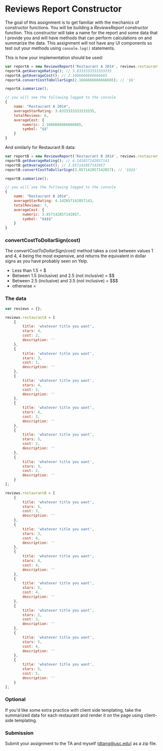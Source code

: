Reviews Report Constructor
==========================

The goal of this assignment is to get familiar with the mechanics of constructor functions. You will be building a _ReviewsReport_ constructor function. This constructor will take a name for the report and some data that I provide you and will have methods that can perform calculations on and summarize the data. This assignment will not have any UI components so test out your methods using `console.log()` statements.

This is how your implementation should be used:

```js
var reportA = new ReviewsReport('Restaurant A 2014', reviews.restaurantA);
reportA.getAverageRating(); // 3.8333333333333335
reportA.getAverageCost(); // 2.1666666666666665
reportA.convertCostToDollarSign(2.1666666666666665); // '$$'

reportA.summarize();

// you will see the following logged to the console
{
	name: "Restaurant A 2014",
	averageStarRating: 3.8333333333333335,
	totalReviews: 6,
	averageCost: {
		numeric: 2.1666666666666665,
		symbol: "$$"
	}
}
```

And similarly for Restaurant B data:

```js
var reportB = new ReviewsReport('Restaurant B 2014', reviews.restaurantB);
reportB.getAverageRating(); // 4.142857142857143
reportB.getAverageCost(); // 3.857142857142857
reportB.convertCostToDollarSign(3.857142857142857); // '$$$$'

reportB.summarize();

// you will see the following logged to the console
{
	name: "Restaurant B 2014",
	averageStarRating: 4.142857142857143,
	totalReviews: 7,
	averageCost: {
		numeric: 3.857142857142857,
		symbol: "$$$$"
	}
}
```

### convertCostToDollarSign(cost)

The _convertCostToDollarSign(cost)_ method takes a cost between values 1 and 4, 4 being the most expensive, and returns the equivalent in dollar signs as you have probably seen on Yelp.

* Less than 1.5 = $
* Between 1.5 (inclusive) and 2.5 (not inclusive) = $$
* Between 2.5 (inclusive) and 3.5 (not inclusive) = $$$
* otherwise = $$$$

### The data

```js
var reviews = {};

reviews.restaurantA = [
	{ 
		title: 'whatever title you want', 
		stars: 4, 
		cost: 2,
		description: '' 
	},
	{ 
		title: 'whatever title you want', 
		stars: 3, 
		cost: 1,
		description: '' 
	},
	{ 
		title: 'whatever title you want', 
		stars: 4, 
		cost: 3,
		description: '' 
	},
	{ 
		title: 'whatever title you want', 
		stars: 4, 
		cost: 3,
		description: '' 
	},
	{ 
		title: 'whatever title you want', 
		stars: 5, 
		cost: 2,
		description: '' 
	},
	{ 
		title: 'whatever title you want', 
		stars: 3, 
		cost: 2,
		description: '' 
	}
];

reviews.restaurantB = [
	{ 
		title: 'whatever title you want', 
		stars: 5, 
		cost: 3,
		description: '' 
	},
	{ 
		title: 'whatever title you want', 
		stars: 3, 
		cost: 4,
		description: '' 
	},
	{ 
		title: 'whatever title you want', 
		stars: 4, 
		cost: 4,
		description: '' 
	},
	{ 
		title: 'whatever title you want', 
		stars: 5, 
		cost: 4,
		description: '' 
	},
	{ 
		title: 'whatever title you want', 
		stars: 2, 
		cost: 3,
		description: '' 
	},
	{ 
		title: 'whatever title you want', 
		stars: 5, 
		cost: 4,
		description: '' 
	},
	{ 
		title: 'whatever title you want', 
		stars: 5, 
		cost: 5,
		description: '' 
	}
];
```

### Optional

If you'd like some extra practice with client side templating, take the summarized data for each restaurant and render it on the page using client-side templating.

### Submission

Submit your assignment to the TA and myself (dtang@usc.edu) as a zip file.